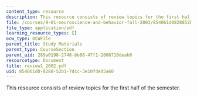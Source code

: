 ```yaml
---
content_type: resource
description: This resource consists of review topics for the first half of the semester.
file: /courses/9-01-neuroscience-and-behavior-fall-2003/854061d0828852b17dcc3e10fde05a60_review1_2002.pdf
file_type: application/pdf
learning_resource_types: []
ocw_type: OCWFile
parent_title: Study Materials
parent_type: CourseSection
parent_uid: 289a0198-2748-bb88-47f1-2606710deab6
resourcetype: Document
title: review1_2002.pdf
uid: 854061d0-8288-52b1-7dcc-3e10fde05a60
---
```

This resource consists of review topics for the first half of the semester.

